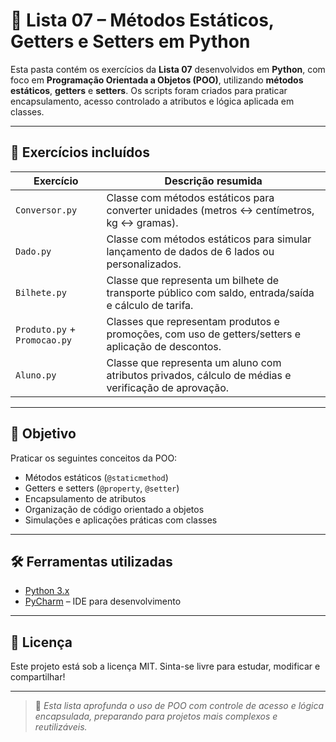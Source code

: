 # 📘 Lista 07 – Métodos Estáticos, Getters e Setters em Python

Esta pasta contém os exercícios da **Lista 07** desenvolvidos em **Python**, com foco em **Programação Orientada a Objetos (POO)**, utilizando **métodos estáticos**, **getters** e **setters**. Os scripts foram criados para praticar encapsulamento, acesso controlado a atributos e lógica aplicada em classes.

---

## 📂 Exercícios incluídos

| Exercício | Descrição resumida |
|-----------|---------------------|
| `Conversor.py` | Classe com métodos estáticos para converter unidades (metros ↔ centímetros, kg ↔ gramas). |
| `Dado.py` | Classe com métodos estáticos para simular lançamento de dados de 6 lados ou personalizados. |
| `Bilhete.py` | Classe que representa um bilhete de transporte público com saldo, entrada/saída e cálculo de tarifa. |
| `Produto.py` + `Promocao.py` | Classes que representam produtos e promoções, com uso de getters/setters e aplicação de descontos. |
| `Aluno.py` | Classe que representa um aluno com atributos privados, cálculo de médias e verificação de aprovação. |

---

## 🧠 Objetivo

Praticar os seguintes conceitos da POO:
- Métodos estáticos (`@staticmethod`)
- Getters e setters (`@property`, `@setter`)
- Encapsulamento de atributos
- Organização de código orientado a objetos
- Simulações e aplicações práticas com classes

---

## 🛠️ Ferramentas utilizadas

- [Python 3.x](https://www.python.org/)
- [PyCharm](https://www.jetbrains.com/pycharm/) – IDE para desenvolvimento

---

## 📄 Licença

Este projeto está sob a licença MIT. Sinta-se livre para estudar, modificar e compartilhar!

---

> 🚀 *Esta lista aprofunda o uso de POO com controle de acesso e lógica encapsulada, preparando para projetos mais complexos e reutilizáveis.*
